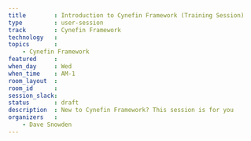 ```yaml
---
title        : Introduction to Cynefin Framework (Training Session)
type         : user-session
track        : Cynefin Framework
technology   :
topics       :
    - Cynefin Framework
featured     :
when_day     : Wed
when_time    : AM-1
room_layout  :
room_id      :
session_slack: 
status       : draft
description  : New to Cynefin Framework? This session is for you
organizers   :
    - Dave Snowden
---
```



<!--(add intro)

## WHY

(...)

## What

(...)

## Outcomes

(...)

## References

(...)


## Previous-->
